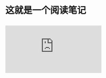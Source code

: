 # 这就是一个阅读笔记  
## ![CADE: Detecting and Explaining Concept Drift Samples for Security Applications（解决了流量监测中数据分布的概念漂移的问题）](https://github.com/makabal/paper/blob/main/CADE%3A%20Detecting%20and%20Explaining%20Concept%20Drift%20Samples%20%20for%20Security%20Applications.md)
